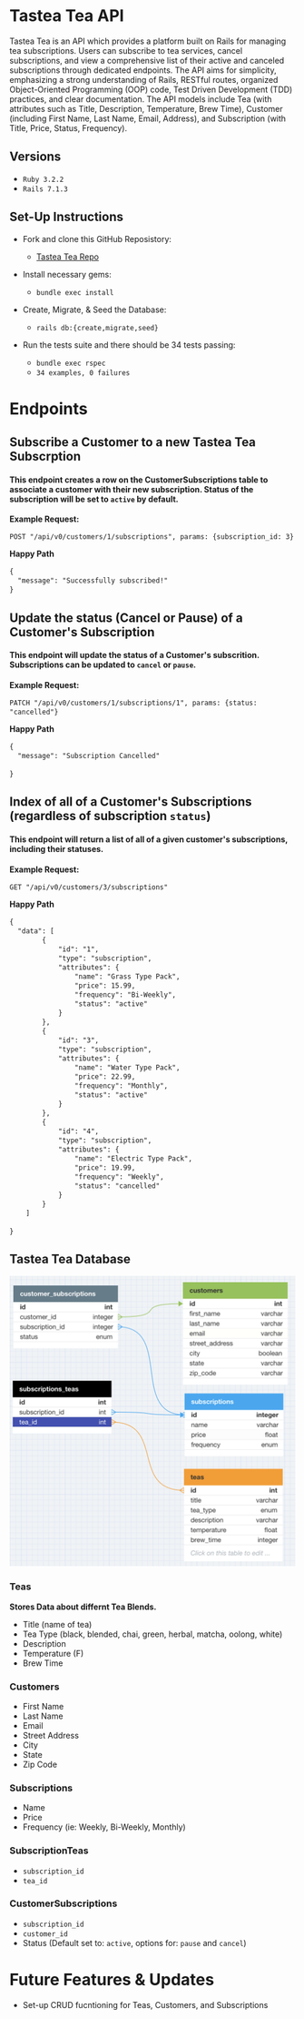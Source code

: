 # Tastea Tea API

Tastea Tea is an API which provides a platform built on Rails for managing tea subscriptions. Users can subscribe to tea services, cancel subscriptions, and view a comprehensive list of their active and canceled subscriptions through dedicated endpoints. The API aims for simplicity, emphasizing a strong understanding of Rails, RESTful routes, organized Object-Oriented Programming (OOP) code, Test Driven Development (TDD) practices, and clear documentation. The API models include Tea (with attributes such as Title, Description, Temperature, Brew Time), Customer (including First Name, Last Name, Email, Address), and Subscription (with Title, Price, Status, Frequency).

## Versions
- `Ruby 3.2.2`
- `Rails 7.1.3`

## Set-Up Instructions
- Fork and clone this GitHub Reposistory:
  - [Tastea Tea Repo](https://github.com/ttakahashi1591/tastea_tea)

- Install necessary gems: 
  - `bundle exec install`

- Create, Migrate, & Seed the Database: 
  - `rails db:{create,migrate,seed}`

- Run the tests suite and there should be 34 tests passing:
  - `bundle exec rspec`
  - `34 examples, 0 failures`

# Endpoints
## Subscribe a Customer to a new Tastea Tea Subscrption
#### This endpoint creates a row on the CustomerSubscriptions table to associate a customer with their new subscription. Status of the subscription will be set to `active` by default.
**Example Request:**

```
POST "/api/v0/customers/1/subscriptions", params: {subscription_id: 3}
```

**Happy Path**

```
{
  "message": "Successfully subscribed!"
}
```

## Update the status (Cancel or Pause) of a Customer's Subscription
#### This endpoint will update the status of a Customer's subscrition. Subscriptions can be updated to `cancel` or `pause`. 
**Example Request:**

```
PATCH "/api/v0/customers/1/subscriptions/1", params: {status: "cancelled"}
```

**Happy Path**

```
{
  "message": "Subscription Cancelled"

}
```

## Index of all of a Customer's Subscriptions (regardless of subscription `status`)
#### This endpoint will return a list of all of a given customer's subscriptions, including their statuses.

**Example Request:**

```
GET "/api/v0/customers/3/subscriptions" 
```

**Happy Path**

```
{
  "data": [
        {
            "id": "1",
            "type": "subscription",
            "attributes": {
                "name": "Grass Type Pack",
                "price": 15.99,
                "frequency": "Bi-Weekly",
                "status": "active"
            }
        },
        {
            "id": "3",
            "type": "subscription",
            "attributes": {
                "name": "Water Type Pack",
                "price": 22.99,
                "frequency": "Monthly",
                "status": "active"
            }
        },
        {
            "id": "4",
            "type": "subscription",
            "attributes": {
                "name": "Electric Type Pack",
                "price": 19.99,
                "frequency": "Weekly",
                "status": "cancelled"
            }
        }
    ]

}
```

## Tastea Tea Database
![Tastea Tea Databse](database_schema.png) 

### Teas
**Stores Data about differnt Tea Blends.**
- Title (name of tea)
- Tea Type (black, blended, chai, green, herbal, matcha, oolong, white)
- Description
- Temperature (F)
- Brew Time

### Customers
- First Name
- Last Name
- Email
- Street Address
- City
- State
- Zip Code

### Subscriptions
- Name
- Price
- Frequency (ie: Weekly, Bi-Weekly, Monthly)

### SubscriptionTeas
- `subscription_id`
- `tea_id`

### CustomerSubscriptions
- `subscription_id`
- `customer_id`
- Status (Default set to: `active`, options for: `pause` and `cancel`)

# Future Features & Updates
- Set-up CRUD fucntioning for Teas, Customers, and Subscriptions











